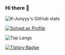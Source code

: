 ### Hi there 👋

![K-Junyyy's GitHub stats](https://github-readme-stats.vercel.app/api?username=Kimbumsoo99&show_icons=true&theme=highcontrast) 

[![Solved.ac Profile](http://mazassumnida.wtf/api/generate_badge?boj=show7441)](https://solved.ac/show7441)


![Top Langs](https://github-readme-stats.vercel.app/api/top-langs/?username=Kimbumsoo99&theme=highcontrast)


[![Tistory Badge](https://img.shields.io/badge/Tech%20Blog-555263?style=flat&logoColor=white)](https://velog.io/@show7441)

<!--
**Kimbumsoo99/Kimbumsoo99** is a ✨ _special_ ✨ repository because its `README.md` (this file) appears on your GitHub profile.

Here are some ideas to get you started:

- 🔭 I’m currently working on ...
- 🌱 I’m currently learning ...
- 👯 I’m looking to collaborate on ...
- 🤔 I’m looking for help with ...
- 💬 Ask me about ...
- 📫 How to reach me: ...
- 😄 Pronouns: ...
- ⚡ Fun fact: ...
-->

